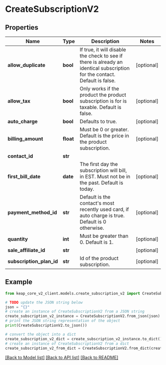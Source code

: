 # CreateSubscriptionV2


## Properties

Name | Type | Description | Notes
------------ | ------------- | ------------- | -------------
**allow_duplicate** | **bool** | If true, it will disable the check to see if there is already an identical subscription for the contact. Default is false. | [optional] 
**allow_tax** | **bool** | Only works if the product the product subscription is for is taxable. Default is false. | [optional] 
**auto_charge** | **bool** | Defaults to true. | [optional] 
**billing_amount** | **float** | Must be 0 or greater. Default is the price in the product subscription. | [optional] 
**contact_id** | **str** |  | 
**first_bill_date** | **date** | The first day the subscription will bill, in EST. Must not be in the past. Default is today. | [optional] 
**payment_method_id** | **str** | Default is the contact&#39;s most recently used card, if auto charge is true. Default is 0 otherwise. | [optional] 
**quantity** | **int** | Must be greater than 0. Default is 1. | [optional] 
**sale_affiliate_id** | **str** |  | [optional] 
**subscription_plan_id** | **str** | Id of the product subscription. | [optional] 

## Example

```python
from keap_core_v2_client.models.create_subscription_v2 import CreateSubscriptionV2

# TODO update the JSON string below
json = "{}"
# create an instance of CreateSubscriptionV2 from a JSON string
create_subscription_v2_instance = CreateSubscriptionV2.from_json(json)
# print the JSON string representation of the object
print(CreateSubscriptionV2.to_json())

# convert the object into a dict
create_subscription_v2_dict = create_subscription_v2_instance.to_dict()
# create an instance of CreateSubscriptionV2 from a dict
create_subscription_v2_from_dict = CreateSubscriptionV2.from_dict(create_subscription_v2_dict)
```
[[Back to Model list]](../README.md#documentation-for-models) [[Back to API list]](../README.md#documentation-for-api-endpoints) [[Back to README]](../README.md)


